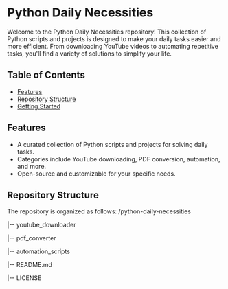 # Python Daily Necessities

Welcome to the Python Daily Necessities repository! This collection of Python scripts and projects is designed to make your daily tasks easier and more efficient.
From downloading YouTube videos to automating repetitive tasks, you'll find a variety of solutions to simplify your life.

## Table of Contents

- [Features](#features)
- [Repository Structure](#repository-structure)
- [Getting Started](#getting-started)

## Features

- A curated collection of Python scripts and projects for solving daily tasks.
- Categories include YouTube downloading, PDF conversion, automation, and more.
- Open-source and customizable for your specific needs.

## Repository Structure

The repository is organized as follows:
/python-daily-necessities

|-- youtube_downloader

|-- pdf_converter

|-- automation_scripts

|-- README.md

|-- LICENSE



